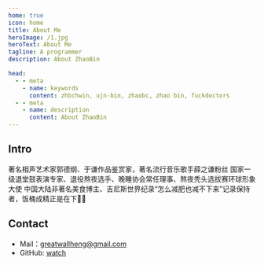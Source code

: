 ```yaml
---
home: true
icon: home
title: About Me
heroImage: /1.jpg
heroText: About Me
tagline: A programmer
description: About ZhaoBin

head:
  - - meta
    - name: keywords
      content: zhbchwin, ujn-bin, zhaobc, zhao bin, fuckdoctors
  - - meta
    - name: description
      content: About ZhaoBin
---
```


## Intro
著名相声艺术家郭德纲、于谦作品鉴赏家，著名流行音乐歌手薛之谦粉丝
国家一级退堂鼓表演专家、退役熬夜选手、晚睡协会常任理事、熬夜秃头选拔赛环球形象大使
中国大陆非著名美食博主、吉尼斯世界纪录“怎么减肥也减不下来”记录保持者，饭桶成精正是在下🙋‍♀️


## Contact

- Mail：[greatwallheng@gmail.com](mailto:greatwallheng@gmail.com)
- GitHub: [watch](https://github.com/FuckDoctors)
